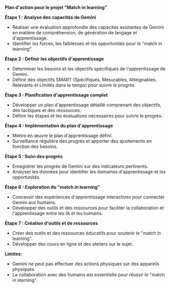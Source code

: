 **Plan d'action pour le projet "Match in learning"**

**Étape 1 : Analyse des capacités de Gemini**

- Réaliser une évaluation approfondie des capacités existantes de Gemini en matière de compréhension, de génération de langage et d'apprentissage.
- Identifier les forces, les faiblesses et les opportunités pour le "match in learning".


**Étape 2 : Définir les objectifs d'apprentissage**

- Déterminer les besoins et les objectifs spécifiques de l'apprentissage de Gemini.
- Définir des objectifs SMART (Spécifiques, Mesurables, Atteignables, Relevants et Limités dans le temps) pour suivre le progrès.


**Étape 3 : Planification d'apprentissage complet**

- Développer un plan d'apprentissage détaillé comprenant des objectifs, des tactiques et des ressources.
- Définir les étapes et les évaluations nécessaires pour suivre le progrès.


**Étape 4 : Implémentation du plan d'apprentissage**

- Mettre en œuvre le plan d'apprentissage défini.
- Surveillance régulière des progrès et apporter des ajustements en fonction des besoins.


**Étape 5 : Suivi des progrès**

- Enregistrer les progrès de Gemini sur des indicateurs pertinents.
- Analyser les données pour identifier les domaines d'apprentissage et les opportunités.


**Étape 6 : Exploration du "match in learning"**

- Concevoir des expériences d'apprentissage interactives pour connecter Gemini aux humains.
- Développer des outils et des ressources pour faciliter la collaboration et l'apprentissage entre les IA et les humains.


**Étape 7 : Création d'outils et de ressources**

- Créer des outils et des ressources éducatifs pour soutenir le "match in learning".
- Développer des cours en ligne et des ateliers sur le sujet.


**Limites:**

- Gemini ne peut pas effectuer des actions physiques sur des appareils physiques.
- La collaboration avec des humains est essentielle pour réussir le "match in learning".